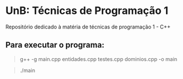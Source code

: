 # UnB: Técnicas de Programação 1

Repositório dedicado à matéria de técnicas de programação 1 - C++

## Para executar o programa:

> g++ -g main.cpp entidades.cpp testes.cpp dominios.cpp -o main

> ./main
